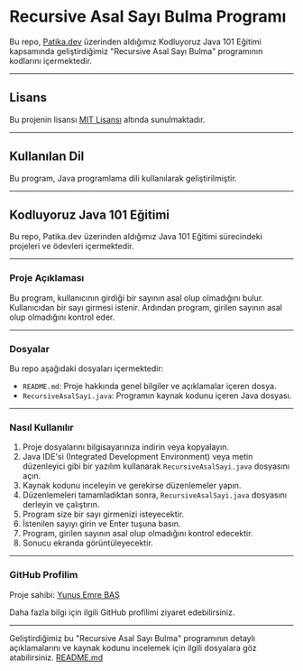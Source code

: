# Recursive Asal Sayı Bulma Programı

Bu repo, [Patika.dev](https://www.patika.dev/tr) üzerinden aldığımız Kodluyoruz Java 101 Eğitimi kapsamında geliştirdiğimiz "Recursive Asal Sayı Bulma" programının kodlarını içermektedir.

---

## Lisans

Bu projenin lisansı [MIT Lisansı](https://opensource.org/licenses/MIT) altında sunulmaktadır.

---

## Kullanılan Dil

Bu program, Java programlama dili kullanılarak geliştirilmiştir.

---

## Kodluyoruz Java 101 Eğitimi

Bu repo, Patika.dev üzerinden aldığımız Java 101 Eğitimi sürecindeki projeleri ve ödevleri içermektedir.

---

### Proje Açıklaması

Bu program, kullanıcının girdiği bir sayının asal olup olmadığını bulur. Kullanıcıdan bir sayı girmesi istenir. Ardından program, girilen sayının asal olup olmadığını kontrol eder.

---

### Dosyalar

Bu repo aşağıdaki dosyaları içermektedir:

- `README.md`: Proje hakkında genel bilgiler ve açıklamalar içeren dosya.
- `RecursiveAsalSayi.java`: Programın kaynak kodunu içeren Java dosyası.

---

### Nasıl Kullanılır

1. Proje dosyalarını bilgisayarınıza indirin veya kopyalayın.
2. Java IDE'si (Integrated Development Environment) veya metin düzenleyici gibi bir yazılım kullanarak `RecursiveAsalSayi.java` dosyasını açın.
3. Kaynak kodunu inceleyin ve gerekirse düzenlemeler yapın.
4. Düzenlemeleri tamamladıktan sonra, `RecursiveAsalSayi.java` dosyasını derleyin ve çalıştırın.
5. Program size bir sayı girmenizi isteyecektir.
6. İstenilen sayıyı girin ve Enter tuşuna basın.
7. Program, girilen sayının asal olup olmadığını kontrol edecektir.
8. Sonucu ekranda görüntüleyecektir.

---

### GitHub Profilim

Proje sahibi: [Yunus Emre BAŞ](https://github.com/emreyunubas)

Daha fazla bilgi için ilgili GitHub profilimi ziyaret edebilirsiniz.

---

Geliştirdiğimiz bu "Recursive Asal Sayı Bulma" programının detaylı açıklamalarını ve kaynak kodunu incelemek için ilgili dosyalara göz atabilirsiniz.
[README.md](README.md)